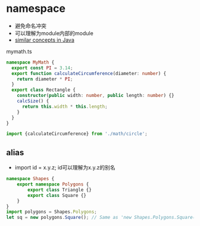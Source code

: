 # namespace

- 避免命名冲突
- 可以理解为module内部的module
- [similar concepts in Java](Java_Package.md)

mymath.ts

```ts
namespace MyMath {
  export const PI = 3.14;
  export function calculateCircumference(diameter: number) {
    return diameter * PI;
  }
  export class Rectangle {
    constructor(public width: number, public length: number) {}
    calcSize() {
      return this.width * this.length;
    }
  }
}
```

```ts
import {calculateCircumference} from './math/circle';
```

## alias

- import id = x.y.z; id可以理解为x.y.z的别名

```ts
namespace Shapes {
    export namespace Polygons {
        export class Triangle {}
        export class Square {}
    }
}
import polygons = Shapes.Polygons;
let sq = new polygons.Square(); // Same as 'new Shapes.Polygons.Square()'
```